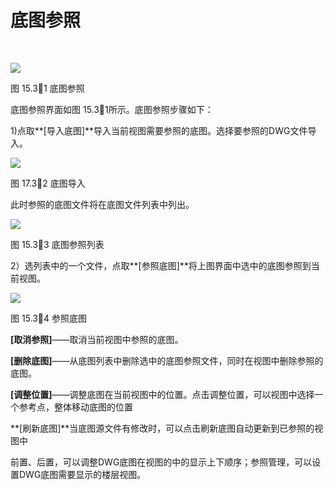 # 底图参照
<br/>

![](file:///C:\Users\pkpm\AppData\Local\Temp\ksohtml8136\wps200.jpg)

图 15.31 底图参照

底图参照界面如图 15.31所示。底图参照步骤如下：

1)点取**\[导入底图\]**导入当前视图需要参照的底图。选择要参照的DWG文件导入。

![](file:///C:\Users\pkpm\AppData\Local\Temp\ksohtml8136\wps201.jpg)

图 17.32 底图导入

此时参照的底图文件将在底图文件列表中列出。

![](file:///C:\Users\pkpm\AppData\Local\Temp\ksohtml8136\wps202.jpg)

图 15.33 底图参照列表

2）选列表中的一个文件，点取**\[参照底图\]**将上图界面中选中的底图参照到当前视图。

![](file:///C:\Users\pkpm\AppData\Local\Temp\ksohtml8136\wps203.jpg)

图 15.34 参照底图

**\[取消参照\]**——取消当前视图中参照的底图。

**\[删除底图\]**——从底图列表中删除选中的底图参照文件，同时在视图中删除参照的底图。

**\[调整位置\]**——调整底图在当前视图中的位置。点击调整位置，可以视图中选择一个参考点，整体移动底图的位置

**\[刷新底图\]**当底图源文件有修改时，可以点击刷新底图自动更新到已参照的视图中

前置、后置，可以调整DWG底图在视图的中的显示上下顺序；参照管理，可以设置DWG底图需要显示的楼层视图。